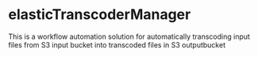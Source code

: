 # elasticTranscoderManager
This is a workflow automation solution for automatically transcoding input files from S3 input bucket into transcoded files in S3 outputbucket

